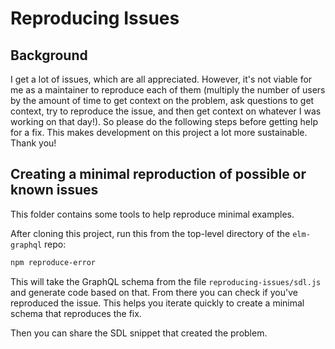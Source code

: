 # Reproducing Issues

## Background

I get a lot of issues, which are all appreciated. However, it's not viable for me as a maintainer to reproduce each of them (multiply the number of users by the amount of time to get context on the problem, ask questions to get context, try to reproduce the issue, and then get context on whatever I was working on that day!). So please do the following steps before getting help for a fix. This makes development on this project a lot more sustainable. Thank you!

## Creating a minimal reproduction of possible or known issues

This folder contains some tools to help reproduce minimal examples.

After cloning this project, run this from the top-level directory of the `elm-graphql` repo:

```bash
npm reproduce-error
```

This will take the GraphQL schema from the file `reproducing-issues/sdl.js` and generate code based on that. From there you can check if you've reproduced the issue. This helps you iterate quickly to create a minimal schema that reproduces the fix.

Then you can share the SDL snippet that created the problem.
